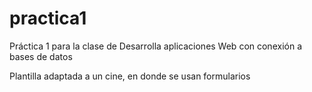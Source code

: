 # practica1
Práctica 1 para la clase de Desarrolla aplicaciones Web con conexión a bases de datos

Plantilla adaptada a un cine, en donde se usan formularios
